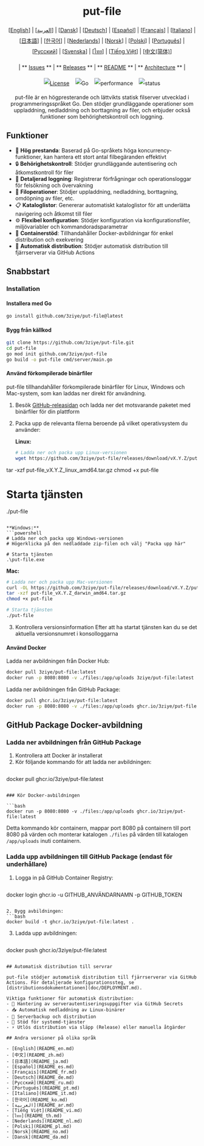 <h1 align="center" style="border-bottom: none"> 
     <a href="" target="_blank"> 
         <alt="put-file" src="" width="100" height="100"> 
     </a> 
     <br>put-file 
 </h1> 
 
 <div align="center" style="line-height: 2;"> 
   [<a href="/README.md">English</a>] | [<a href="/readme/README_ar.md">العربية</a>] | [<a href="/readme/README_da.md">Dansk</a>] | [<a href="/readme/README_de.md">Deutsch</a>] | [<a href="/readme/README_es.md">Español</a>] | [<a href="/readme/README_fr.md">Français</a>] | [<a href="/readme/README_it.md">Italiano</a>] | [<a href="/readme/README_ja.md">日本語</a>] | [<a href="/readme/README_ko.md">한국어</a>] | [<a href="/readme/README_nl.md">Nederlands</a>] | [<a href="/readme/README_no.md">Norsk</a>] | [<a href="/readme/README_pl.md">Polski</a>] | [<a href="/readme/README_pt.md">Português</a>] | [<a href="/readme/README_ru.md">Русский</a>] | [<a href="/readme/README_sv.md">Svenska</a>] | [<a href="/readme/README_th.md">ไทย</a>] | [<a href="/readme/README_vi.md">Tiếng Việt</a>] | [<a href="/readme/README_zh.md">中文(简体)</a>] 
   <br> 
   
   | ** [Issues](https://github.com/3ziye/put-file/issues) ** | ** [Releases](https://github.com/3ziye/put-file/releases) ** | ** [README](https://github.com/3ziye/put-file/blob/main/README.md) ** | ** [Architecture](https://github.com/3ziye/put-file/blob/main/doc/architecture.md) ** | 
   <br> 
   
   [![License](https://img.shields.io/badge/License-MIT-green.svg)](https://opensource.org/licenses/MIT) 
   &nbsp;&nbsp; 
   ![Go](https://img.shields.io/badge/language-Go-blue.svg) 
   &nbsp;&nbsp; 
   ![performance](https://img.shields.io/badge/performance-high-yellow.svg) 
   &nbsp;&nbsp; 
   ![status](https://img.shields.io/badge/status-Stable-green.svg) 
 </div> 
 
 <p align="center">put-file är en högpresterande och lättvikts statisk filserver utvecklad i programmeringsspråket Go. Den stödjer grundläggande operationer som uppladdning, nedladdning och borttagning av filer, och erbjuder också funktioner som behörighetskontroll och loggning.</p>

## Funktioner

- 🚀 **Hög prestanda**: Baserad på Go-språkets höga koncurrency-funktioner, kan hantera ett stort antal filbegäranden effektivt
- 🔒 **Behörighetskontroll**: Stödjer grundläggande autentisering och åtkomstkontroll för filer
- 📝 **Detaljerad loggning**: Registrerar förfrågningar och operationsloggar för felsökning och övervakning
- 📁 **Filoperationer**: Stödjer uppladdning, nedladdning, borttagning, omdöpning av filer, etc.
- 📋 **Kataloglistor**: Genererar automatiskt kataloglistor för att underlätta navigering och åtkomst till filer
- ⚙️ **Flexibel konfiguration**: Stödjer konfiguration via konfigurationsfiler, miljövariabler och kommandoradsparametrar
- 🐳 **Containerstöd**: Tillhandahåller Docker-avbildningar för enkel distribution och exekvering
- 🚀 **Automatisk distribution**: Stödjer automatisk distribution till fjärrserverar via GitHub Actions

## Snabbstart

### Installation

#### Installera med Go

```bash
go install github.com/3ziye/put-file@latest
```

#### Bygg från källkod

```bash
git clone https://github.com/3ziye/put-file.git
cd put-file
go mod init github.com/3ziye/put-file
go build -o put-file cmd/server/main.go
```

#### Använd förkompilerade binärfiler

put-file tillhandahåller förkompilerade binärfiler för Linux, Windows och Mac-system, som kan laddas ner direkt för användning.

1. Besök [GitHub-releasidan](https://github.com/3ziye/put-file/releases) och ladda ner det motsvarande paketet med binärfiler för din plattform

2. Packa upp de relevanta filerna beroende på vilket operativsystem du använder:

   **Linux:**
   ```bash
   # Ladda ner och packa upp Linux-versionen
   wget https://github.com/3ziye/put-file/releases/download/vX.Y.Z/put-file_vX.Y.Z_linux_amd64.tar.gz
tar -xzf put-file_vX.Y.Z_linux_amd64.tar.gz
chmod +x put-file
   
   # Starta tjänsten
   ./put-file
   ```
   
   **Windows:**
   ```powershell
   # Ladda ner och packa upp Windows-versionen
   # Högerklicka på den nedladdade zip-filen och välj "Packa upp här"
   
   # Starta tjänsten
   .\put-file.exe
   ```
   
   **Mac:**
   ```bash
   # Ladda ner och packa upp Mac-versionen
   curl -OL https://github.com/3ziye/put-file/releases/download/vX.Y.Z/put-file_vX.Y.Z_darwin_amd64.tar.gz
tar -xzf put-file_vX.Y.Z_darwin_amd64.tar.gz
chmod +x put-file
   
   # Starta tjänsten
   ./put-file
   ```

3. Kontrollera versionsinformation
   Efter att ha startat tjänsten kan du se det aktuella versionsnumret i konsolloggarna

#### Använd Docker

Ladda ner avbildningen från Docker Hub:
```bash
docker pull 3ziye/put-file:latest
docker run -p 8080:8080 -v ./files:/app/uploads 3ziye/put-file:latest
```

Ladda ner avbildningen från GitHub Package:
```bash
docker pull ghcr.io/3ziye/put-file:latest
docker run -p 8080:8080 -v ./files:/app/uploads ghcr.io/3ziye/put-file:latest
```

## GitHub Package Docker-avbildning

### Ladda ner avbildningen från GitHub Package

1. Kontrollera att Docker är installerat
2. Kör följande kommando för att ladda ner avbildningen:
   ```bash
docker pull ghcr.io/3ziye/put-file:latest
   ```

### Kör Docker-avbildningen

```bash
docker run -p 8080:8080 -v ./files:/app/uploads ghcr.io/3ziye/put-file:latest
```

Detta kommando kör containern, mappar port 8080 på containern till port 8080 på värden och monterar katalogen `./files` på värden till katalogen `/app/uploads` inuti containern.

### Ladda upp avbildningen till GitHub Package (endast för underhållare)

1. Logga in på GitHub Container Registry:
   ```bash
docker login ghcr.io -u GITHUB_ANVÄNDARNAMN -p GITHUB_TOKEN
   ```

2. Bygg avbildningen:
   ```bash
docker build -t ghcr.io/3ziye/put-file:latest .
   ```

3. Ladda upp avbildningen:
   ```bash
docker push ghcr.io/3ziye/put-file:latest
   ```

## Automatisk distribution till servrar

put-file stödjer automatisk distribution till fjärrserverar via GitHub Actions. För detaljerade konfigurationssteg, se [distributionsdokumentationen](doc/DEPLOYMENT.md).

Viktiga funktioner för automatisk distribution:
- 🔑 Hantering av serverautentiseringsuppgifter via GitHub Secrets
- 📥 Automatisk nedladdning av Linux-binärer
- 📁 Serverbackup och distribution
- 🚀 Stöd för systemd-tjänster
- ⚡ Utlös distribution via släpp (Release) eller manuella åtgärder

## Andra versioner på olika språk

- [English](README_en.md)
- [中文](README_zh.md)
- [日本語](README_ja.md)
- [Español](README_es.md)
- [Français](README_fr.md)
- [Deutsch](README_de.md)
- [Русский](README_ru.md)
- [Português](README_pt.md)
- [Italiano](README_it.md)
- [한국어](README_ko.md)
- [العربية](README_ar.md)
- [Tiếng Việt](README_vi.md)
- [ไทย](README_th.md)
- [Nederlands](README_nl.md)
- [Polski](README_pl.md)
- [Norsk](README_no.md)
- [Dansk](README_da.md)